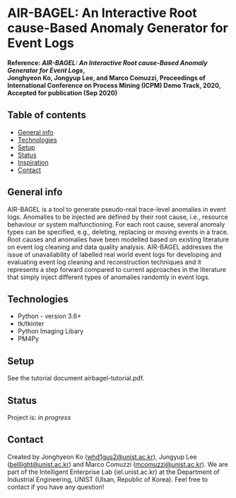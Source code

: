 # AIR-BAGEL: An Interactive Root cause-Based Anomaly Generator for Event Logs
__Reference: *AIR-BAGEL: An Interactive Root cause-Based Anomaly Generator for Event Logs*,   
Jonghyeon Ko, Jongyup Lee, and Marco Comuzzi, Proceedings of International Conference on Process Mining (ICPM) Demo Track, 2020, Accepted for publication (Sep 2020)__

## Table of contents
* [General info](#general-info)
* [Technologies](#technologies)
* [Setup](#setup)
* [Status](#status)
* [Inspiration](#inspiration)
* [Contact](#contact)

## General info
AIR-BAGEL is a tool to generate pseudo-real trace-level anomalies in event logs. Anomalies to be injected are defined by their root cause, i.e., resource behaviour or system malfunctioning. For each root cause, several anomaly types can be specified, e.g., deleting, replacing or moving events in a trace. Root causes and anomalies have been modelled based on existing literature on event log cleaning and data quality analysis. AIR-BAGEL addresses the issue of unavailability of labelled real world event logs for developing and evaluating event log cleaning and reconstruction techniques and it represents a step forward compared to current approaches in the literature that simply inject different types of anomalies randomly in event logs.
 

## Technologies
* Python - version 3.6+
* tk/tkinter 
* Python Imaging Libary
* PM4Py

## Setup
See the tutorial document airbagel-tutorial.pdf.


## Status
Project is: _in progress_



## Contact
Created by Jonghyeon Ko (whd1gus2@unist.ac.kr), Jungyup Lee (belllight@unist.ac.kr) and Marco Comuzzi (mcomuzzi@unist.ac.kr).
We are part of the Intelligent Enterprise Lab (iel.unist.ac.kr) at the Department of Industrial Engineering, UNIST (Ulsan, Republic of Korea).
Feel free to contact if you have any question!
